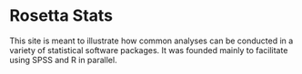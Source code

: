 Rosetta Stats
=============

This site is meant to illustrate how common analyses can be conducted in a variety of statistical software packages. It was founded mainly to facilitate using SPSS and R in parallel.

